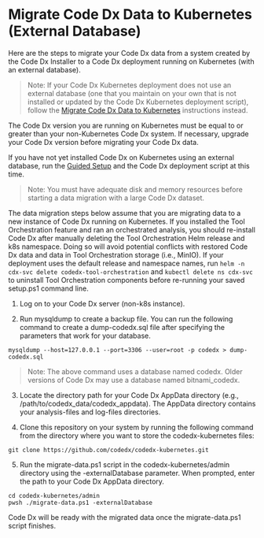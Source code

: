 # Migrate Code Dx Data to Kubernetes (External Database)

Here are the steps to migrate your Code Dx data from a system created by the Code Dx Installer to a Code Dx deployment running on Kubernetes (with an external database).

>Note: If your Code Dx Kubernetes deployment does not use an external database (one that you maintain on your own that is not installed or updated by the Code Dx Kubernetes deployment script), follow the [Migrate Code Dx Data to Kubernetes](migrate-data.md) instructions instead.

The Code Dx version you are running on Kubernetes must be equal to or greater than your non-Kubernetes Code Dx system. If necessary, upgrade your Code Dx version before migrating your Code Dx data.

If you have not yet installed Code Dx on Kubernetes using an external database, run the [Guided Setup](https://github.com/codedx/codedx-kubernetes#deploy-code-dx-on-kubernetes) and the Code Dx deployment script at this time.

>Note: You must have adequate disk and memory resources before starting a data migration with a large Code Dx dataset.

The data migration steps below assume that you are migrating data to a new instance of Code Dx running on Kubernetes. If you installed the Tool Orchestration feature and ran an orchestrated analysis, you should re-install Code Dx after manually deleting the Tool Orchestration Helm release and k8s namespace. Doing so will avoid potential conflicts with restored Code Dx data and data in Tool Orchestration storage (i.e., MinIO). If your deployment uses the default release and namespace names, run `helm -n cdx-svc delete codedx-tool-orchestration` and `kubectl delete ns cdx-svc` to uninstall Tool Orchestration components before re-running your saved setup.ps1 command line.

1) Log on to your Code Dx server (non-k8s instance).

2) Run mysqldump to create a backup file. You can run the following command to create a dump-codedx.sql file after specifying the parameters that work for your database.

```
mysqldump --host=127.0.0.1 --port=3306 --user=root -p codedx > dump-codedx.sql
```

>Note: The above command uses a database named codedx. Older versions of Code Dx may use a database named bitnami_codedx.

3) Locate the directory path for your Code Dx AppData directory (e.g., /path/to/codedx_data/codedx_appdata). The AppData directory contains your analysis-files and log-files directories.

4) Clone this repository on your system by running the following command from the directory where you want to store the codedx-kubernetes files:

```
git clone https://github.com/codedx/codedx-kubernetes.git
```

5) Run the migrate-data.ps1 script in the codedx-kubernetes/admin directory using the -externalDatabase parameter. When prompted, enter the path to your Code Dx AppData directory.

```
cd codedx-kubernetes/admin
pwsh ./migrate-data.ps1 -externalDatabase
```

Code Dx will be ready with the migrated data once the migrate-data.ps1 script finishes.
